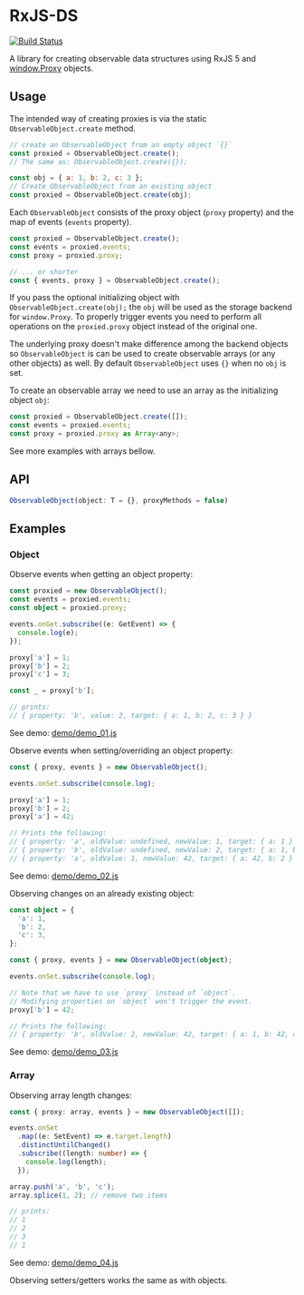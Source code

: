# RxJS-DS

[![Build Status](https://travis-ci.org/martinsik/rxjs-ds.svg?branch=master)](https://travis-ci.org/martinsik/rxjs-ds)

A library for creating observable data structures using RxJS 5 and [window.Proxy](https://developer.mozilla.org/en-US/docs/Web/JavaScript/Reference/Global_Objects/Proxy) objects.

## Usage

The intended way of creating proxies is via the static `ObservableObject.create` method.

```javascript
// create an ObservableObject from an empty object `{}` 
const proxied = ObservableObject.create();
// The same as: ObservableObject.create({});

const obj = { a: 1, b: 2, c: 3 };
// Create ObservableObject from an existing object
const proxied = ObservableObject.create(obj);
```

Each `ObservableObject` consists of the proxy object (`proxy` property) and the map of events (`events` property).

```javascript
const proxied = ObservableObject.create();
const events = proxied.events;
const proxy = proxied.proxy;

// ... or shorter
const { events, proxy } = ObservableObject.create();
``` 

If you pass the optional initializing object with `ObservableObject.create(obj);` the `obj` will be used as the storage backend for `window.Proxy`. To properly trigger events you need to perform all operations on the `proxied.proxy` object instead of the original one. 

The underlying proxy doesn't make difference among the backend objects so `ObservableObject` is can be used to create observable arrays (or any other objects) as well. By default `ObservableObject` uses `{}` when no `obj` is set.

To create an observable array we need to use an array as the initializing object `obj`:

```javascript
const proxied = ObservableObject.create([]);
const events = proxied.events;
const proxy = proxied.proxy as Array<any>;
```

See more examples with arrays bellow.

## API

```typescript
ObservableObject(object: T = {}, proxyMethods = false)
```

## Examples

### Object

Observe events when getting an object property:

```typescript
const proxied = new ObservableObject();
const events = proxied.events;
const object = proxied.proxy;

events.onGet.subscribe((e: GetEvent) => {
  console.log(e);
});

proxy['a'] = 1;
proxy['b'] = 2;
proxy['c'] = 3;

const _ = proxy['b'];

// prints:
// { property: 'b', value: 2, target: { a: 1, b: 2, c: 3 } }
```

See demo: [demo/demo_01.js](https://github.com/martinsik/rxjs-ds/blob/master/demo/demo_01.js)

Observe events when setting/overriding an object property:

```typescript
const { proxy, events } = new ObservableObject();

events.onSet.subscribe(console.log);

proxy['a'] = 1;
proxy['b'] = 2;
proxy['a'] = 42;

// Prints the following:
// { property: 'a', oldValue: undefined, newValue: 1, target: { a: 1 } }
// { property: 'b', oldValue: undefined, newValue: 2, target: { a: 1, b: 2 } }
// { property: 'a', oldValue: 1, newValue: 42, target: { a: 42, b: 2 } }
```

See demo: [demo/demo_02.js](https://github.com/martinsik/rxjs-ds/blob/master/demo/demo_02.js)

Observing changes on an already existing object:

```typescript
const object = {
  'a': 1,
  'b': 2,
  'c': 3,
};

const { proxy, events } = new ObservableObject(object);

events.onSet.subscribe(console.log);

// Note that we have to use `proxy` instead of `object`.
// Modifying properties on `object` won't trigger the event.
proxy['b'] = 42;

// Prints the following:
// { property: 'b', oldValue: 2, newValue: 42, target: { a: 1, b: 42, c: 3 } }
```

See demo: [demo/demo_03.js](https://github.com/martinsik/rxjs-ds/blob/master/demo/demo_03.js)

### Array

Observing array length changes:

```typescript
const { proxy: array, events } = new ObservableObject([]);

events.onSet
  .map((e: SetEvent) => e.target.length)
  .distinctUntilChanged()
  .subscribe((length: number) => {
    console.log(length);
  });

array.push('a', 'b', 'c');
array.splice(1, 2); // remove two items

// prints:
// 1
// 2
// 3
// 1
```

See demo: [demo/demo_04.js](https://github.com/martinsik/rxjs-ds/blob/master/demo/demo_04.js)

Observing setters/getters works the same as with objects.
